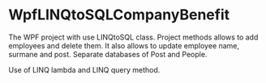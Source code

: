 # WpfLINQtoSQLCompanyBenefit
The WPF project with use LINQtoSQL class. Project methods allows to add employees and delete them. 
It also allows to update employee name, surmane and post. 
Separate databases of Post and People. 

Use of LINQ lambda and LINQ query method.
